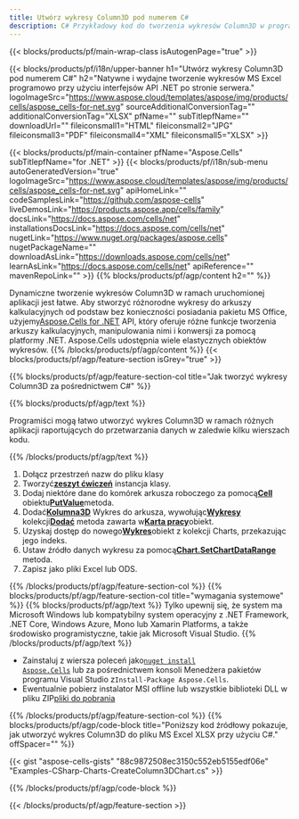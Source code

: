 ```yaml
---
title: Utwórz wykresy Column3D pod numerem C#
description: C# Przykładowy kod do tworzenia wykresów Column3D w programie Excel przy użyciu biblioteki .NET. Użyj tego kodu do tworzenia wykresu Column3D do MS Excel w VB.NET, Asp.NET lub dowolnej aplikacji opartej na .NET.
---
```

{{< blocks/products/pf/main-wrap-class isAutogenPage="true" >}}

{{< blocks/products/pf/i18n/upper-banner h1="Utwórz wykresy Column3D pod numerem C#" h2="Natywne i wydajne tworzenie wykresów MS Excel programowo przy użyciu interfejsów API .NET po stronie serwera." logoImageSrc="https://www.aspose.cloud/templates/aspose/img/products/cells/aspose_cells-for-net.svg" sourceAdditionalConversionTag="" additionalConversionTag="XLSX" pfName="" subTitlepfName="" downloadUrl="" fileiconsmall1="HTML" fileiconsmall2="JPG" fileiconsmall3="PDF" fileiconsmall4="XML" fileiconsmall5="XLSX" >}}

{{< blocks/products/pf/main-container pfName="Aspose.Cells" subTitlepfName="for .NET" >}}
{{< blocks/products/pf/i18n/sub-menu autoGeneratedVersion="true" logoImageSrc="https://www.aspose.cloud/templates/aspose/img/products/cells/aspose_cells-for-net.svg" apiHomeLink="" codeSamplesLink="https://github.com/aspose-cells" liveDemosLink="https://products.aspose.app/cells/family" docsLink="https://docs.aspose.com/cells/net" installationsDocsLink="https://docs.aspose.com/cells/net" nugetLink="https://www.nuget.org/packages/aspose.cells" nugetPackageName="" downloadAsLink="https://downloads.aspose.com/cells/net" learnAsLink="https://docs.aspose.com/cells/net" apiReference="" mavenRepoLink="" >}}
{{% blocks/products/pf/agp/content h2="" %}}

Dynamiczne tworzenie wykresów Column3D w ramach uruchomionej aplikacji jest łatwe. Aby stworzyć różnorodne wykresy do arkuszy kalkulacyjnych od podstaw bez konieczności posiadania pakietu MS Office, użyjemy[Aspose.Cells for .NET](https://products.aspose.com/cells/net) API, który oferuje różne funkcje tworzenia arkuszy kalkulacyjnych, manipulowania nimi i konwersji za pomocą platformy .NET. Aspose.Cells udostępnia wiele elastycznych obiektów wykresów.
{{% /blocks/products/pf/agp/content %}}
{{< blocks/products/pf/agp/feature-section isGrey="true" >}}

{{% blocks/products/pf/agp/feature-section-col title="Jak tworzyć wykresy Column3D za pośrednictwem C#" %}}

{{% blocks/products/pf/agp/text %}}

Programiści mogą łatwo utworzyć wykres Column3D w ramach różnych aplikacji raportujących do przetwarzania danych w zaledwie kilku wierszach kodu.

{{% /blocks/products/pf/agp/text %}}

1. Dołącz przestrzeń nazw do pliku klasy
1.  Tworzyć[**zeszyt ćwiczeń**](https://reference.aspose.com/cells/net/aspose.cells/workbook) instancja klasy.
1.  Dodaj niektóre dane do komórek arkusza roboczego za pomocą[**Cell**](https://reference.aspose.com/cells/net/aspose.cells/cell) obiektu[**PutValue**](https://reference.aspose.com/cells/net/aspose.cells/cell/methods/putvalue/index)metoda.
1.  Dodać[**Kolumna3D**](https://reference.aspose.com/cells/net/aspose.cells.charts/charttype) Wykres do arkusza, wywołując[**Wykresy**](https://reference.aspose.com/cells/net/aspose.cells.charts/chartcollection) kolekcji[**Dodać**](https://reference.aspose.com/cells/net/aspose.cells.charts/chartcollection/methods/add) metoda zawarta w[**Karta pracy**](https://reference.aspose.com/cells/net/aspose.cells/worksheet)obiekt.
1.  Uzyskaj dostęp do nowego[**Wykres**](https://reference.aspose.com/cells/net/aspose.cells.charts/chart)obiekt z kolekcji Charts, przekazując jego indeks.
1.  Ustaw źródło danych wykresu za pomocą[**Chart.SetChartDataRange**](https://https://reference.aspose.com/cells/net/aspose.cells.charts/chart/methods/setchartdatarange) metoda.
1. Zapisz jako pliki Excel lub ODS.

{{% /blocks/products/pf/agp/feature-section-col %}}
{{% blocks/products/pf/agp/feature-section-col title="wymagania systemowe" %}}
{{% blocks/products/pf/agp/text %}}
Tylko upewnij się, że system ma Microsoft Windows lub kompatybilny system operacyjny z .NET Framework, .NET Core, Windows Azure, Mono lub Xamarin Platforms, a także środowisko programistyczne, takie jak Microsoft Visual Studio.
{{% /blocks/products/pf/agp/text %}}
-  Zainstaluj z wiersza poleceń jako<code><a href="https://downloads.aspose.com/cells/net">nuget install Aspose.Cells</a></code> lub za pośrednictwem konsoli Menedżera pakietów programu Visual Studio z<code>Install-Package Aspose.Cells</code>.
-  Ewentualnie pobierz instalator MSI offline lub wszystkie biblioteki DLL w pliku ZIP<a href="https://downloads.aspose.com/cells/net">pliki do pobrania</a>

{{% /blocks/products/pf/agp/feature-section-col %}}
{{% blocks/products/pf/agp/code-block title="Poniższy kod źródłowy pokazuje, jak utworzyć wykres Column3D do pliku MS Excel XLSX przy użyciu C#." offSpacer="" %}}

{{< gist "aspose-cells-gists" "88c9872508ec3150c552eb5155edf06e" "Examples-CSharp-Charts-CreateColumn3DChart.cs" >}}

{{% /blocks/products/pf/agp/code-block %}}

{{< /blocks/products/pf/agp/feature-section >}}

<!-- aboutfile Starts -->
